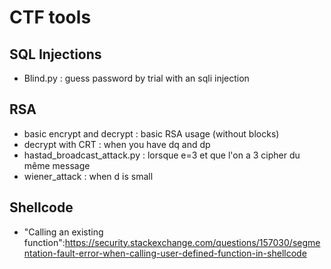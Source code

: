 CTF tools
=========

SQL Injections
--------------

* Blind.py : guess password by trial with an sqli injection

RSA
---

* basic encrypt and decrypt : basic RSA usage (without blocks)
* decrypt with CRT : when you have dq and dp
* hastad_broadcast_attack.py : lorsque e=3 et que l'on a 3 cipher du même message
* wiener_attack : when d is small

Shellcode
---------

* "Calling an existing function":https://security.stackexchange.com/questions/157030/segmentation-fault-error-when-calling-user-defined-function-in-shellcode
